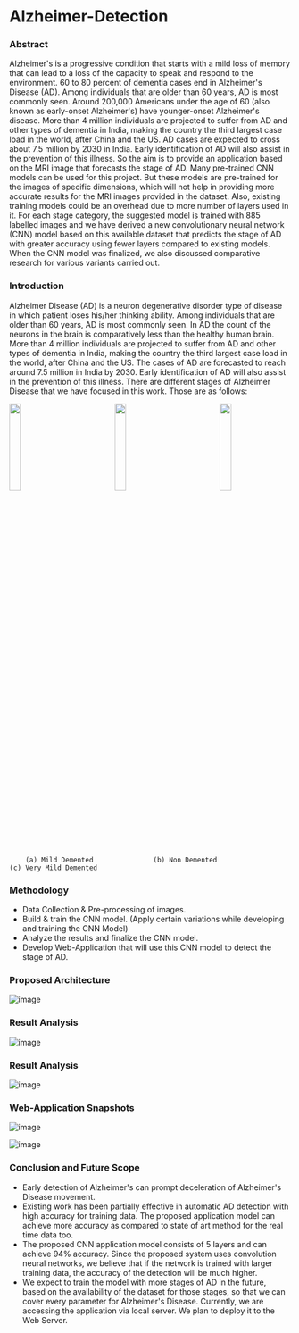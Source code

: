 # Alzheimer-Detection
### Abstract 
Alzheimer's is a progressive condition that starts 
with a mild loss of memory that can lead to a loss of the 
capacity to speak and respond to the environment. 60 to 80 
percent of dementia cases end in Alzheimer's Disease (AD). 
Among individuals that are older than 60 years, AD is 
most commonly seen. Around 200,000 Americans under 
the age of 60 (also known as early-onset Alzheimer's) have 
younger-onset Alzheimer's disease. More than 4 million 
individuals are projected to suffer from AD and other 
types of dementia in India, making the country the third 
largest case load in the world, after China and the US. AD 
cases are expected to cross about 7.5 million by 2030 in 
India. Early identification of AD will also assist in the 
prevention of this illness. So the aim is to provide an 
application based on the MRI image that forecasts the 
stage of AD. Many pre-trained CNN models can be used 
for this project. But these models are pre-trained for the 
images of specific dimensions, which will not help in 
providing more accurate results for the MRI images 
provided in the dataset. Also, existing training models 
could be an overhead due to more number of layers used 
in it. For each stage category, the suggested model is 
trained with 885 labelled images and we have derived a 
new convolutionary neural network (CNN) model based on 
this available dataset that predicts the stage of AD with 
greater accuracy using fewer layers compared to existing 
models. When the CNN model was finalized, we also 
discussed comparative research for various variants 
carried out.
### Introduction
Alzheimer Disease (AD) is a neuron degenerative disorder type of disease in which patient loses his/her thinking ability. Among individuals that are older than 60 years, AD is most commonly seen. In AD the count of the neurons in the brain is comparatively less than the healthy human brain. More than 4 million individuals are projected to suffer from AD and other types of dementia in India, making the country the third largest case load in the world, after China and the US. The cases of AD are forecasted to reach around 7.5 million in India by 2030. Early identification of AD will also assist in the prevention of this illness.
There are different stages of Alzheimer Disease that we have focused in this work. Those are as follows:
<p align="justified">
   <img src="https://user-images.githubusercontent.com/35445472/146240004-1cead2ff-b007-472a-8766-c71e6c6e877a.png" width="20%"></img><b>&emsp;&emsp;&emsp;&emsp;&emsp;&emsp;</b>
   <img src="https://user-images.githubusercontent.com/35445472/146240204-49197597-775a-4aa4-9e57-6debdd742c94.png" width="20%"></img><b>&emsp;&emsp;&emsp;&emsp;&emsp;&emsp;</b>
   <img src="https://user-images.githubusercontent.com/35445472/146240281-a714b18c-ed9c-4850-81e7-eccf4e58ce88.png" width="20%"></img><b>&emsp;&emsp;&emsp;&emsp;&emsp;&emsp;</b>
</p>





   	    (a) Mild Demented               (b) Non Demented                  (c) Very Mild Demented
### Methodology

- Data Collection & Pre-processing of images.
- Build & train the CNN model. (Apply certain variations while developing and training the CNN Model)
- Analyze the results and finalize the CNN model.
- Develop Web-Application that will use this CNN model to detect the stage of AD.

### Proposed Architecture

![image](https://user-images.githubusercontent.com/35445472/146242107-8f2565ec-e4f0-4ef3-8bc6-0e1cea34f911.png)

### Result Analysis

![image](https://user-images.githubusercontent.com/35445472/146242187-bdcb5ae7-6ca7-4a7c-8d12-7ea0d606d6a2.png)

### Result Analysis

![image](https://user-images.githubusercontent.com/35445472/146242495-309c246f-ded5-4c35-95be-2a3f266245bc.png)

### Web-Application Snapshots

![image](https://user-images.githubusercontent.com/35445472/146242562-eeb47592-bdbf-4647-a228-7f4752ada909.png)

![image](https://user-images.githubusercontent.com/35445472/146242678-aae58d53-ab4c-4f9e-969e-975bbd8ff772.png)

### Conclusion and Future Scope

- Early detection of Alzheimer's can prompt deceleration of Alzheimer's Disease movement.
- Existing work has been partially effective in automatic AD detection with high accuracy for training data. The proposed application model can achieve more accuracy as compared to state of art method for the real time data too. 
- The proposed CNN application model consists of 5 layers and can achieve 94% accuracy. Since the proposed system uses convolution neural networks, we believe that if the network is trained with larger training data, the accuracy of the detection will be much higher. 
- We expect to train the model with more stages of AD in the future, based on the availability of the dataset for those stages, so that we can cover every parameter for Alzheimer's Disease. Currently, we are accessing the application via local server. We plan to deploy it to the Web Server.
